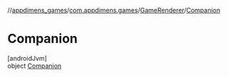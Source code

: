 //[appdimens_games](../../../../index.md)/[com.appdimens.games](../../index.md)/[GameRenderer](../index.md)/[Companion](index.md)

# Companion

[androidJvm]\
object [Companion](index.md)